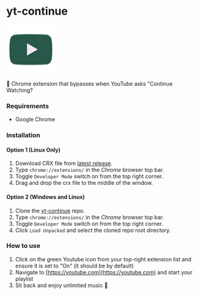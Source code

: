 # yt-continue 
![logo.png](logo.png)

:mega: Chrome extension that bypasses when YouTube asks "Continue Watching?

### Requirements

* Google Chrome

### Installation

#### Option 1 (Linux Only)
1. Download CRX file from [latest release](https://github.com/masesk/yt-continue/releases).
2. Type ```chrome://extensions/``` in the *Chrome* browser top bar.
3. Toggle ```Developer Mode``` switch on from the top right corner.
4. Drag and drop the crx file to the middle of the window.

#### Option 2 (Windows and Linux)
1. Clone the [yt-continue](https://github.com/masesk/yt-continue/) repo.
2. Type ```chrome://extensions/``` in the *Chrome* browser top bar.
3. Toggle ```Developer Mode``` switch on from the top right corner.
4. Click ```Load Unpacked``` and select the cloned repo root directory.

### How to use


1. Click on the green Youtube icon from your top-right extension list and ensure it is set to "On" (it should be by default)
3. Navigate to [https://youtube.com](https://youtube.com) and start your playlist
4. Sit back and enjoy unlimited music :musical_note: